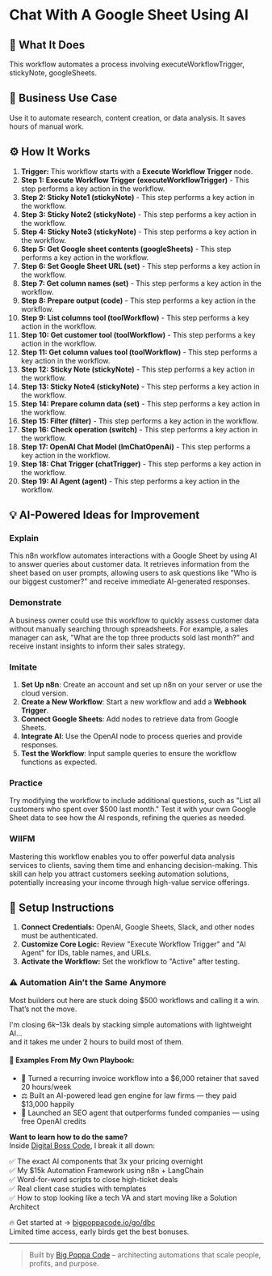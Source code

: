 # Chat With A Google Sheet Using AI

## 🚀 What It Does
This workflow automates a process involving executeWorkflowTrigger, stickyNote, googleSheets.

## 💼 Business Use Case
Use it to automate research, content creation, or data analysis. It saves hours of manual work.

## ⚙️ How It Works
1.  **Trigger:** This workflow starts with a **Execute Workflow Trigger** node.
2. **Step 1: Execute Workflow Trigger (executeWorkflowTrigger)** - This step performs a key action in the workflow.
3. **Step 2: Sticky Note1 (stickyNote)** - This step performs a key action in the workflow.
4. **Step 3: Sticky Note2 (stickyNote)** - This step performs a key action in the workflow.
5. **Step 4: Sticky Note3 (stickyNote)** - This step performs a key action in the workflow.
6. **Step 5: Get Google sheet contents (googleSheets)** - This step performs a key action in the workflow.
7. **Step 6: Set Google Sheet URL (set)** - This step performs a key action in the workflow.
8. **Step 7: Get column names (set)** - This step performs a key action in the workflow.
9. **Step 8: Prepare output (code)** - This step performs a key action in the workflow.
10. **Step 9: List columns tool (toolWorkflow)** - This step performs a key action in the workflow.
11. **Step 10: Get customer tool (toolWorkflow)** - This step performs a key action in the workflow.
12. **Step 11: Get column values tool (toolWorkflow)** - This step performs a key action in the workflow.
13. **Step 12: Sticky Note (stickyNote)** - This step performs a key action in the workflow.
14. **Step 13: Sticky Note4 (stickyNote)** - This step performs a key action in the workflow.
15. **Step 14: Prepare column data (set)** - This step performs a key action in the workflow.
16. **Step 15: Filter (filter)** - This step performs a key action in the workflow.
17. **Step 16: Check operation (switch)** - This step performs a key action in the workflow.
18. **Step 17: OpenAI Chat Model (lmChatOpenAi)** - This step performs a key action in the workflow.
19. **Step 18: Chat Trigger (chatTrigger)** - This step performs a key action in the workflow.
20. **Step 19: AI Agent (agent)** - This step performs a key action in the workflow.

## 💡 AI-Powered Ideas for Improvement
### Explain
This n8n workflow automates interactions with a Google Sheet by using AI to answer queries about customer data. It retrieves information from the sheet based on user prompts, allowing users to ask questions like "Who is our biggest customer?" and receive immediate AI-generated responses.

### Demonstrate
A business owner could use this workflow to quickly assess customer data without manually searching through spreadsheets. For example, a sales manager can ask, "What are the top three products sold last month?" and receive instant insights to inform their sales strategy.

### Imitate
1. **Set Up n8n**: Create an account and set up n8n on your server or use the cloud version.
2. **Create a New Workflow**: Start a new workflow and add a **Webhook Trigger**.
3. **Connect Google Sheets**: Add nodes to retrieve data from Google Sheets.
4. **Integrate AI**: Use the OpenAI node to process queries and provide responses.
5. **Test the Workflow**: Input sample queries to ensure the workflow functions as expected.

### Practice
Try modifying the workflow to include additional questions, such as "List all customers who spent over $500 last month." Test it with your own Google Sheet data to see how the AI responds, refining the queries as needed.

### WIIFM
Mastering this workflow enables you to offer powerful data analysis services to clients, saving them time and enhancing decision-making. This skill can help you attract customers seeking automation solutions, potentially increasing your income through high-value service offerings.

## 🔧 Setup Instructions
1. **Connect Credentials:** OpenAI, Google Sheets, Slack, and other nodes must be authenticated.
2. **Customize Core Logic:** Review "Execute Workflow Trigger" and "AI Agent" for IDs, table names, and URLs.
3. **Activate the Workflow:** Set the workflow to "Active" after testing.

### ⚠️ Automation Ain’t the Same Anymore

Most builders out here are stuck doing $500 workflows and calling it a win.  
That’s not the move.  

I'm closing $6k–$13k deals by stacking simple automations with lightweight AI...  
and it takes me under 2 hours to build most of them.

#### 🧠 Examples From My Own Playbook:
- 🔁 Turned a recurring invoice workflow into a $6,000 retainer that saved 20 hours/week  
- ⚖️ Built an AI-powered lead gen engine for law firms — they paid $13,000 happily  
- 🚀 Launched an SEO agent that outperforms funded companies — using free OpenAI credits  

**Want to learn how to do the same?**  
Inside [Digital Boss Code](https://bigpoppacode.io/go/dbc), I break it all down:

✅ The exact AI components that 3x your pricing overnight  
✅ My $15k Automation Framework using n8n + LangChain  
✅ Word-for-word scripts to close high-ticket deals  
✅ Real client case studies with templates  
✅ How to stop looking like a tech VA and start moving like a Solution Architect  

🔥 Get started at → [bigpoppacode.io/go/dbc](https://bigpoppacode.io/go/dbc)  
Limited time access, early birds get the best bonuses.

---
> Built by [Big Poppa Code](https://bigpoppacode.io) – architecting automations that scale people, profits, and purpose.
